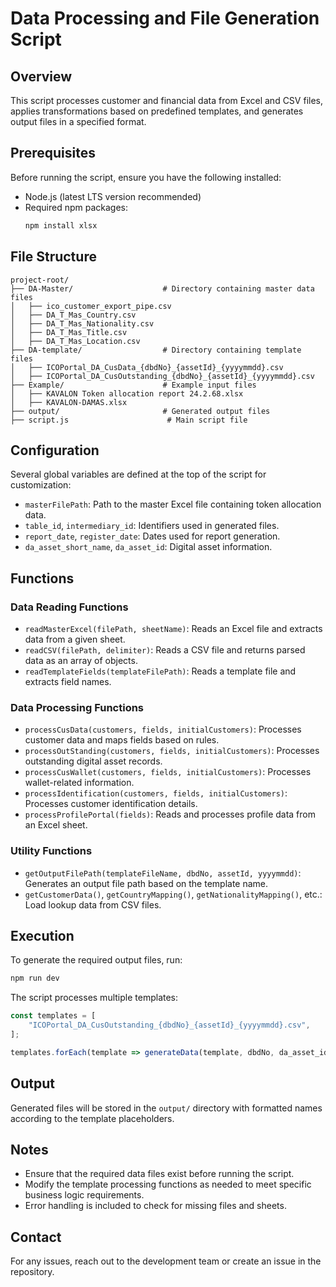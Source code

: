 # Data Processing and File Generation Script

## Overview
This script processes customer and financial data from Excel and CSV files, applies transformations based on predefined templates, and generates output files in a specified format.

## Prerequisites
Before running the script, ensure you have the following installed:
- Node.js (latest LTS version recommended)
- Required npm packages:
  ```sh
  npm install xlsx
  ```

  

## File Structure
```
project-root/
├── DA-Master/                    # Directory containing master data files
│   ├── ico_customer_export_pipe.csv
│   ├── DA_T_Mas_Country.csv
│   ├── DA_T_Mas_Nationality.csv
│   ├── DA_T_Mas_Title.csv
│   ├── DA_T_Mas_Location.csv
├── DA-template/                  # Directory containing template files
│   ├── ICOPortal_DA_CusData_{dbdNo}_{assetId}_{yyyymmdd}.csv
│   ├── ICOPortal_DA_CusOutstanding_{dbdNo}_{assetId}_{yyyymmdd}.csv
├── Example/                      # Example input files
│   ├── KAVALON Token allocation report 24.2.68.xlsx
│   ├── KAVALON-DAMAS.xlsx
├── output/                       # Generated output files
├── script.js                      # Main script file
```

## Configuration
Several global variables are defined at the top of the script for customization:
- `masterFilePath`: Path to the master Excel file containing token allocation data.
- `table_id`, `intermediary_id`: Identifiers used in generated files.
- `report_date`, `register_date`: Dates used for report generation.
- `da_asset_short_name`, `da_asset_id`: Digital asset information.

## Functions
### Data Reading Functions
- `readMasterExcel(filePath, sheetName)`: Reads an Excel file and extracts data from a given sheet.
- `readCSV(filePath, delimiter)`: Reads a CSV file and returns parsed data as an array of objects.
- `readTemplateFields(templateFilePath)`: Reads a template file and extracts field names.

### Data Processing Functions
- `processCusData(customers, fields, initialCustomers)`: Processes customer data and maps fields based on rules.
- `processOutStanding(customers, fields, initialCustomers)`: Processes outstanding digital asset records.
- `processCusWallet(customers, fields, initialCustomers)`: Processes wallet-related information.
- `processIdentification(customers, fields, initialCustomers)`: Processes customer identification details.
- `processProfilePortal(fields)`: Reads and processes profile data from an Excel sheet.

### Utility Functions
- `getOutputFilePath(templateFileName, dbdNo, assetId, yyyymmdd)`: Generates an output file path based on the template name.
- `getCustomerData()`, `getCountryMapping()`, `getNationalityMapping()`, etc.: Load lookup data from CSV files.

## Execution
To generate the required output files, run:
```sh
npm run dev
```

The script processes multiple templates:
```js
const templates = [
    "ICOPortal_DA_CusOutstanding_{dbdNo}_{assetId}_{yyyymmdd}.csv",
];

templates.forEach(template => generateData(template, dbdNo, da_asset_id, yyyymmdd));
```

## Output
Generated files will be stored in the `output/` directory with formatted names according to the template placeholders.

## Notes
- Ensure that the required data files exist before running the script.
- Modify the template processing functions as needed to meet specific business logic requirements.
- Error handling is included to check for missing files and sheets.

## Contact
For any issues, reach out to the development team or create an issue in the repository.

